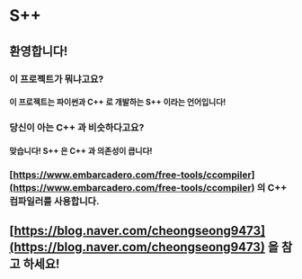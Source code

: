 # S++
## 환영합니다!
### 이 프로젝트가 뭐냐고요?
#### 이 프로젝트는 파이썬과 C++ 로 개발하는 S++ 이라는 언어입니다!
### 당신이 아는 C++ 과 비슷하다고요?
#### 맞습니다! S++ 은 C++ 과 의존성이 큽니다!
### [https://www.embarcadero.com/free-tools/ccompiler](https://www.embarcadero.com/free-tools/ccompiler) 의 C++ 컴파일러를 사용합니다.
## [https://blog.naver.com/cheongseong9473](https://blog.naver.com/cheongseong9473) 을 참고 하세요!
